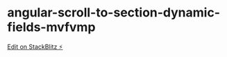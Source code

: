 # angular-scroll-to-section-dynamic-fields-mvfvmp

[Edit on StackBlitz ⚡️](https://stackblitz.com/edit/angular-scroll-to-section-dynamic-fields-mvfvmp)